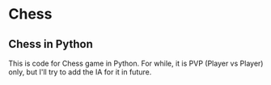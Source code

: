 # Chess
## Chess in Python

This is code for Chess game in Python. For while, it is PVP (Player vs Player) only, but I'll try to add the IA for it in future.
